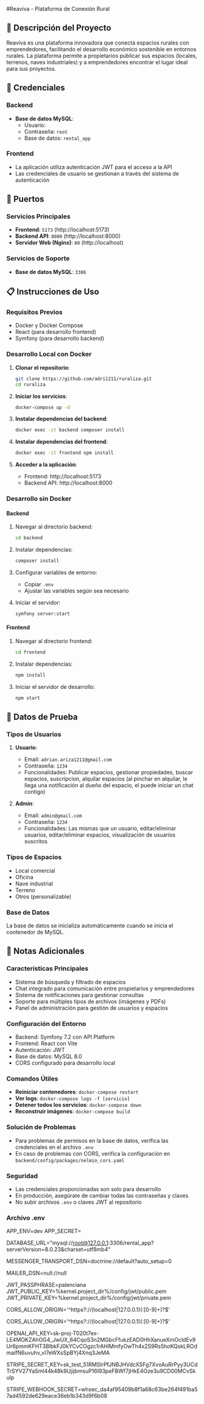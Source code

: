 #Reaviva - Plataforma de Conexión Rural

## 🌱 Descripción del Proyecto
Reaviva es una plataforma innovadora que conecta espacios rurales con emprendedores, facilitando el desarrollo económico sostenible en entornos rurales. La plataforma permite a propietarios publicar sus espacios (locales, terrenos, naves industriales) y a emprendedores encontrar el lugar ideal para sus proyectos.

## 🚀 Credenciales

### Backend
- **Base de datos MySQL**:
  - Usuario: 
  - Contraseña: `root`
  - Base de datos: `rental_app`

### Frontend
- La aplicación utiliza autenticación JWT para el acceso a la API
- Las credenciales de usuario se gestionan a través del sistema de autenticación

## 🔌 Puertos

### Servicios Principales
- **Frontend**: `5173` (http://localhost:5173)
- **Backend API**: `8000` (http://localhost:8000)
- **Servidor Web (Nginx)**: `80` (http://localhost)

### Servicios de Soporte
- **Base de datos MySQL**: `3306`


## 📋 Instrucciones de Uso

### Requisitos Previos
- Docker y Docker Compose
- React (para desarrollo frontend)
- Symfony (para desarrollo backend)

### Desarrollo Local con Docker

1. **Clonar el repositorio**:
   ```bash
   git clone https://github.com/adri1211/ruraliza.git
   cd ruraliza
   ```

2. **Iniciar los servicios**:
   ```bash
   docker-compose up -d
   ```

3. **Instalar dependencias del backend**:
   ```bash
   docker exec -it backend composer install
   ```

4. **Instalar dependencias del frontend**:
   ```bash
   docker exec -it frontend npm install
   ```

5. **Acceder a la aplicación**:
   - Frontend: http://localhost:5173
   - Backend API: http://localhost:8000

### Desarrollo sin Docker

#### Backend
1. Navegar al directorio backend:
   ```bash
   cd backend
   ```

2. Instalar dependencias:
   ```bash
   composer install
   ```

3. Configurar variables de entorno:
   - Copiar `.env`
   - Ajustar las variables según sea necesario

4. Iniciar el servidor:
   ```bash
   symfony server:start
   ```

#### Frontend
1. Navegar al directorio frontend:
   ```bash
   cd frontend
   ```

2. Instalar dependencias:
   ```bash
   npm install
   ```

3. Iniciar el servidor de desarrollo:
   ```bash
   npm start
   ```

## 🧪 Datos de Prueba

### Tipos de Usuarios
1. **Usuario**:
   - Email: `adrian.ariza1211@gmail.com`
   - Contraseña: `1234`
   - Funcionalidades: Publicar espacios, gestionar propiedades, buscar espacios, suscripcion, alquilar espacios (al pinchar en alquilar, le llega una notificación al dueño del espacio, el puede iniciar un chat contigo)

2. **Admin**:
   - Email: `admin@gmail.com`
   - Contraseña: `1234`
   - Funcionalidades: Las mismas que un usuario, editar/eliminar usuarios, editar/eliminar espacios, visualización de usuarios suscritos

### Tipos de Espacios
- Local comercial
- Oficina
- Nave industrial
- Terreno
- Otros (personalizable)

### Base de Datos
La base de datos se inicializa automáticamente cuando se inicia el contenedor de MySQL.

## 📝 Notas Adicionales

### Características Principales
- Sistema de búsqueda y filtrado de espacios
- Chat integrado para comunicación entre propietarios y emprendedores
- Sistema de notificaciones para gestionar consultas
- Soporte para múltiples tipos de archivos (imágenes y PDFs)
- Panel de administración para gestión de usuarios y espacios

### Configuración del Entorno
- Backend: Symfony 7.2 con API Platform
- Frontend: React con Vite
- Autenticación: JWT
- Base de datos: MySQL 8.0
- CORS configurado para desarrollo local

### Comandos Útiles
- **Reiniciar contenedores**: `docker-compose restart`
- **Ver logs**: `docker-compose logs -f [servicio]`
- **Detener todos los servicios**: `docker-compose down`
- **Reconstruir imágenes**: `docker-compose build`

### Solución de Problemas
- Para problemas de permisos en la base de datos, verifica las credenciales en el archivo `.env`
- En caso de problemas con CORS, verifica la configuración en `backend/config/packages/nelmio_cors.yaml`


### Seguridad
- Las credenciales proporcionadas son solo para desarrollo
- En producción, asegúrate de cambiar todas las contraseñas y claves
- No subir archivos `.env` o claves JWT al repositorio

### Archivo .env

APP_ENV=dev
APP_SECRET=

DATABASE_URL="mysql://root@127.0.0.1:3306/rental_app?serverVersion=8.0.23&charset=utf8mb4"

MESSENGER_TRANSPORT_DSN=doctrine://default?auto_setup=0

MAILER_DSN=null://null


JWT_PASSPHRASE=palenciana
JWT_PUBLIC_KEY=%kernel.project_dir%/config/jwt/public.pem
JWT_PRIVATE_KEY=%kernel.project_dir%/config/jwt/private.pem

CORS_ALLOW_ORIGIN='^https?://(localhost|127\.0\.0\.1)(:[0-9]+)?$'

CORS_ALLOW_ORIGIN='^https?://(localhost|127\.0\.0\.1)(:[0-9]+)?$'

OPENAI_API_KEY=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

STRIPE_SECRET_KEY=sk_test_51RMSlrPfJNBJHVdcXSFg7XvoAuRrPyy3UCdTrSYV27YaSml44k48k9UjijbmsuP16I93peFBWf7jHkE4Oze3u9CD00MCvSkuIp

STRIPE_WEBHOOK_SECRET=whsec_da4af95409b8f1a68c63be264f491ba57ad4592de629eace36eb1b343d9f6b08



